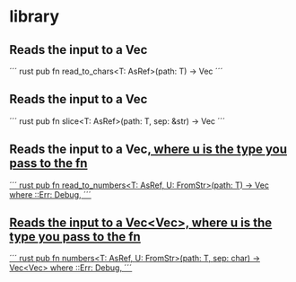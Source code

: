 # library

## Reads the input to a Vec<char>
´´´ rust
pub fn read_to_chars<T: AsRef<Path>>(path: T) -> Vec<char>
´´´

## Reads the input to a Vec<String>
´´´ rust
pub fn slice<T: AsRef<Path>>(path: T, sep: &str) -> Vec<String>
´´´

## Reads the input to a Vec<U>, where u is the type you pass to the fn
´´´ rust
pub fn read_to_numbers<T: AsRef<Path>, U: FromStr>(path: T) -> Vec<U>
where <U as FromStr>::Err: Debug,
´´´

## Reads the input to a Vec<Vec<U>>, where u is the type you pass to the fn
´´´ rust
pub fn numbers<T: AsRef<Path>, U: FromStr>(path: T, sep: char) -> Vec<Vec<U>> 
where <U as FromStr>::Err: Debug,
´´´